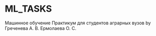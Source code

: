 # ML_TASKS
Машинное обучение Практикум для студентов аграрных вузов by Греченева А. В. Ермолаева О. С.
